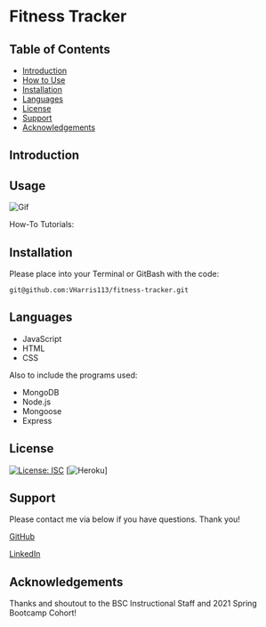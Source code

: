 # Fitness Tracker
## Table of Contents
- [Introduction](#introduction)
- [How to Use](#usage)
- [Installation](#installation)
- [Languages](#language)
- [License](#license)
- [Support](#support)
- [Acknowledgements](#acknowledgements)

## Introduction


## Usage
![Gif]()

How-To Tutorials:

## Installation

Please place into your Terminal or GitBash with the code:

`git@github.com:VHarris113/fitness-tracker.git`

## Languages
- JavaScript
- HTML
- CSS

Also to include the programs used:
- MongoDB
- Node.js
- Mongoose
- Express

## License
[![License: ISC](https://img.shields.io/badge/License-ISC-blue.svg)](https://opensource.org/licenses/ISC)
[![Heroku](https://heroku-badge.herokuapp.com/?app=heroku-badge)]
## Support
Please contact me via below if you have questions. Thank you!

[GitHub](https://github.com/VHarris113)

[LinkedIn](https://www.linkedin.com/in/veronica-harris-b26872112/)

## Acknowledgements
Thanks and shoutout to the BSC Instructional Staff and 2021 Spring Bootcamp Cohort!
